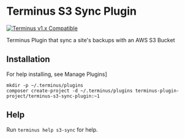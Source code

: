 # Terminus S3 Sync Plugin

[![Terminus v1.x Compatible](https://img.shields.io/badge/terminus-v1.x-green.svg)](https://github.com/terminus-plugin-project/terminus-s3-sync-plugin)

Terminus Plugin that sync a site's backups with an AWS S3 Bucket

## Installation

For help installing, see Manage Plugins]

```
mkdir -p ~/.terminus/plugins
composer create-project -d ~/.terminus/plugins terminus-plugin-project/terminus-s3-sync-plugin:~1
```

## Help

Run `terminus help s3-sync` for help.